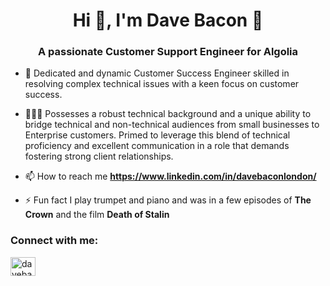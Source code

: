 <h1 align="center">Hi 👋, I'm Dave Bacon 🥓</h1>
<h3 align="center">A passionate Customer Support Engineer for Algolia</h3>

- 👯 Dedicated and dynamic Customer Success Engineer skilled in resolving complex technical issues with a keen focus on customer success.
  
- 🧑🏻‍💻 Possesses a robust technical background and a unique ability to bridge technical and non-technical audiences from small businesses to Enterprise customers. Primed to leverage this blend of technical proficiency and excellent communication in a role that demands fostering strong client relationships.

- 📫 How to reach me **https://www.linkedin.com/in/davebaconlondon/**

- ⚡ Fun fact I play trumpet and piano and was in a few episodes of **The Crown** and the film **Death of Stalin**

<h3 align="left">Connect with me:</h3>
<p align="left">
<a href="https://linkedin.com/in/davebaconlondon" target="blank"><img align="center" src="https://raw.githubusercontent.com/rahuldkjain/github-profile-readme-generator/master/src/images/icons/Social/linked-in-alt.svg" alt="davebaconlondon" height="30" width="40" /></a>
</p>
